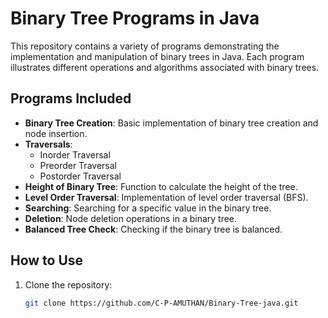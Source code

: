 # Binary Tree Programs in Java

This repository contains a variety of programs demonstrating the implementation and manipulation of binary trees in Java. Each program illustrates different operations and algorithms associated with binary trees.

## Programs Included

- **Binary Tree Creation**: Basic implementation of binary tree creation and node insertion.
- **Traversals**:
  - Inorder Traversal
  - Preorder Traversal
  - Postorder Traversal
- **Height of Binary Tree**: Function to calculate the height of the tree.
- **Level Order Traversal**: Implementation of level order traversal (BFS).
- **Searching**: Searching for a specific value in the binary tree.
- **Deletion**: Node deletion operations in a binary tree.
- **Balanced Tree Check**: Checking if the binary tree is balanced.

## How to Use

1. Clone the repository:
   ```bash
   git clone https://github.com/C-P-AMUTHAN/Binary-Tree-java.git
